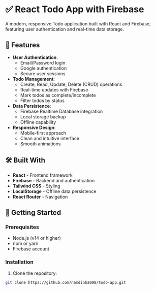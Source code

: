 # ✅ React Todo App with Firebase

A modern, responsive Todo application built with React and Firebase, featuring user authentication and real-time data storage.

## 🌟 Features

- **User Authentication**:
  - Email/Password login
  - Google authentication
  - Secure user sessions
- **Todo Management**:
  - Create, Read, Update, Delete (CRUD) operations
  - Real-time updates with Firebase
  - Mark todos as complete/incomplete
  - Filter todos by status
- **Data Persistence**:
  - Firebase Realtime Database integration
  - Local storage backup
  - Offline capability
- **Responsive Design**:
  - Mobile-first approach
  - Clean and intuitive interface
  - Smooth animations

## 🛠️ Built With

- **React** - Frontend framework
- **Firebase** - Backend and authentication
- **Tailwind CSS** - Styling
- **LocalStorage** - Offline data persistence
- **React Router** - Navigation

## 🚀 Getting Started

### Prerequisites

- Node.js (v14 or higher)
- npm or yarn
- Firebase account

### Installation

1. Clone the repository:
```bash
git clone https://github.com/namdinh2008/todo-app.git
